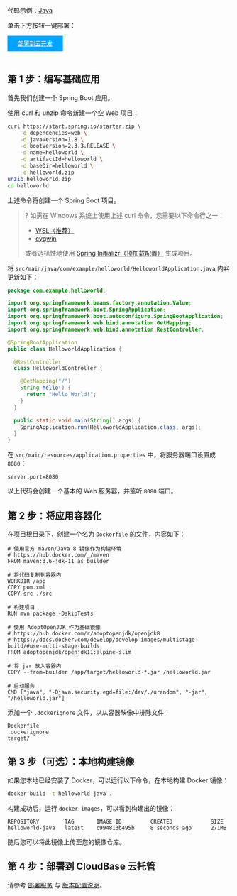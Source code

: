 代码示例：[Java](https://github.com/TencentCloudBase/cloudbase-examples/tree/master/cloudbaserun/java)

单击下方按钮一键部署：

<div style="background-color:#00A4FF; width: 125px; height: 35px; line-height:35px; text-align:center;"><a href="https://console.cloud.tencent.com/tcb/env/index?action=CreateAndDeployCloudBaseProject&appUrl=https%3A%2F%2Fgithub.com%2FTencentCloudBase%2Fcloudbase-examples&workDir=cloudbaserun%2Fjava&appName=java-hello-world" target="_blank"  style="color: white; font-size:13px;">部署到云开发</a></div><br>

## 第 1 步：编写基础应用

首先我们创建一个 Spring Boot 应用。

使用 curl 和 unzip 命令新建一个空 Web 项目：

```sh
curl https://start.spring.io/starter.zip \
    -d dependencies=web \
    -d javaVersion=1.8 \
    -d bootVersion=2.3.3.RELEASE \
    -d name=helloworld \
    -d artifactId=helloworld \
    -d baseDir=helloworld \
    -o helloworld.zip
unzip helloworld.zip
cd helloworld
```

上述命令将创建一个 Spring Boot 项目。

>? 如需在 Windows 系统上使用上述 curl 命令，您需要以下命令行之一：
> - [WSL（推荐）](https://docs.microsoft.com/en-us/windows/wsl/install-win10)
> - [cygwin](https://cygwin.com/install.html)
>  
> 或者选择性地使用 [Spring Initializr（预加载配置）](https://start.spring.io/#!type=maven-project&language=java&platformVersion=2.3.3.RELEASE&packaging=jar&jvmVersion=1.8&groupId=com.example&artifactId=helloworld&name=helloworld&description=&packageName=com.example.helloworld&dependencies=web) 生成项目。


将 `src/main/java/com/example/helloworld/HelloworldApplication.java` 内容更新如下：

```java
package com.example.helloworld;

import org.springframework.beans.factory.annotation.Value;
import org.springframework.boot.SpringApplication;
import org.springframework.boot.autoconfigure.SpringBootApplication;
import org.springframework.web.bind.annotation.GetMapping;
import org.springframework.web.bind.annotation.RestController;

@SpringBootApplication
public class HelloworldApplication {

  @RestController
  class HelloworldController {

    @GetMapping("/")
    String hello() {
      return "Hello World!";
    }
  }

  public static void main(String[] args) {
    SpringApplication.run(HelloworldApplication.class, args);
  }
}

```

在 `src/main/resources/application.properties` 中，将服务器端口设置成 `8080`：

```
server.port=8080
```

以上代码会创建一个基本的 Web 服务器，并监听 `8080` 端口。

## 第 2 步：将应用容器化

在项目根目录下，创建一个名为 `Dockerfile` 的文件，内容如下：

```docker
# 使用官方 maven/Java 8 镜像作为构建环境
# https://hub.docker.com/_/maven
FROM maven:3.6-jdk-11 as builder

# 将代码复制到容器内
WORKDIR /app
COPY pom.xml .
COPY src ./src

# 构建项目
RUN mvn package -DskipTests

# 使用 AdoptOpenJDK 作为基础镜像
# https://hub.docker.com/r/adoptopenjdk/openjdk8
# https://docs.docker.com/develop/develop-images/multistage-build/#use-multi-stage-builds
FROM adoptopenjdk/openjdk11:alpine-slim

# 将 jar 放入容器内
COPY --from=builder /app/target/helloworld-*.jar /helloworld.jar

# 启动服务
CMD ["java", "-Djava.security.egd=file:/dev/./urandom", "-jar", "/helloworld.jar"]
```

添加一个 `.dockerignore` 文件，以从容器映像中排除文件：

```
Dockerfile
.dockerignore
target/
```

## 第 3 步（可选）：本地构建镜像

如果您本地已经安装了 Docker，可以运行以下命令，在本地构建 Docker 镜像：

```sh
docker build -t helloworld-java .
```

构建成功后，运行 `docker images`，可以看到构建出的镜像：

```
REPOSITORY        TAG       IMAGE ID         CREATED            SIZE
helloworld-java   latest    c994813b495b     8 seconds ago      271MB
```

随后您可以将此镜像上传至您的镜像仓库。

## 第 4 步：部署到 CloudBase 云托管

请参考 [部署服务](https://cloud.tencent.com/document/product/1243/46127) 与 [版本配置说明](https://cloud.tencent.com/document/product/1243/49177)。
